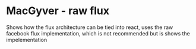 # MacGyver - raw flux

Shows how the flux architecture can be tied into react, uses the raw facebook flux implementation, which is not recommended but is shows the impelementation

